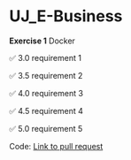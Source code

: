 # UJ_E-Business

**Exercise 1** Docker

:white_check_mark: 3.0 requirement 1

:white_check_mark: 3.5 requirement 2

:white_check_mark: 4.0 requirement 3

:white_check_mark: 4.5 requirement 4

:white_check_mark: 5.0 requirement 5


Code:  [Link to pull request](https://github.com/P4r1nc3/UJ_E-Business/pull/1)